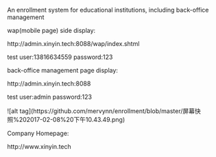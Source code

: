 <p>An enrollment system for educational institutions, including back-office management</p>
<p/>
<p>wap(mobile page) side display: </p>
<p>http://admin.xinyin.tech:8088/wap/index.shtml</p>
<p>test user:13816634559 password:123</p>
<p>back-office management page display: </p>
<p>http://admin.xinyin.tech:8088</p>
<p>test user:admin password:123</p>
<p>![alt tag](https://github.com/mervynn/enrollment/blob/master/屏幕快照%202017-02-08%20下午10.43.49.png)</p>
<p>Company Homepage: </p>
<p>http://www.xinyin.tech</p>
